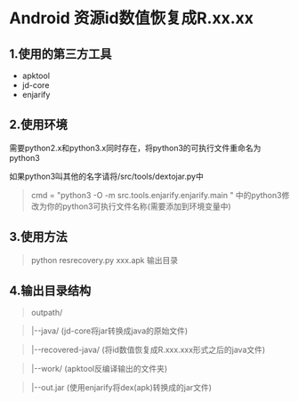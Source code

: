 # Android 资源id数值恢复成R.xx.xx

## 1.使用的第三方工具

- apktool
- jd-core
- enjarify

## 2.使用环境

需要python2.x和python3.x同时存在，将python3的可执行文件重命名为python3

如果python3叫其他的名字请将/src/tools/dextojar.py中

> cmd = "python3 -O -m src.tools.enjarify.enjarify.main " 中的python3修改为你的python3可执行文件名称(需要添加到环境变量中)

## 3.使用方法

> python resrecovery.py xxx.apk 输出目录

## 4.输出目录结构

> outpath/  

> |--java/    (jd-core将jar转换成java的原始文件)  

> |--recovered-java/	(将id数值恢复成R.xxx.xxx形式之后的java文件)  

> |--work/				(apktool反编译输出的文件夹)  

> |--out.jar			(使用enjarify将dex(apk)转换成的jar文件)
